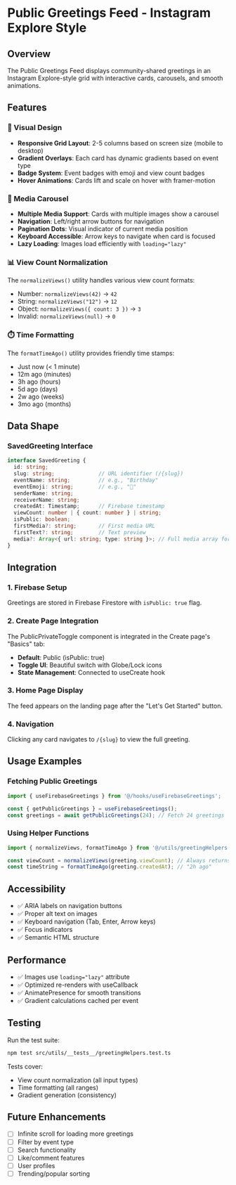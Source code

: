 # Public Greetings Feed - Instagram Explore Style

## Overview
The Public Greetings Feed displays community-shared greetings in an Instagram Explore-style grid with interactive cards, carousels, and smooth animations.

## Features

### 🎨 Visual Design
- **Responsive Grid Layout**: 2-5 columns based on screen size (mobile to desktop)
- **Gradient Overlays**: Each card has dynamic gradients based on event type
- **Badge System**: Event badges with emoji and view count badges
- **Hover Animations**: Cards lift and scale on hover with framer-motion

### 📸 Media Carousel
- **Multiple Media Support**: Cards with multiple images show a carousel
- **Navigation**: Left/right arrow buttons for navigation
- **Pagination Dots**: Visual indicator of current media position
- **Keyboard Accessible**: Arrow keys to navigate when card is focused
- **Lazy Loading**: Images load efficiently with `loading="lazy"`

### 📊 View Count Normalization
The `normalizeViews()` utility handles various view count formats:
- Number: `normalizeViews(42)` → `42`
- String: `normalizeViews("12")` → `12`
- Object: `normalizeViews({ count: 3 })` → `3`
- Invalid: `normalizeViews(null)` → `0`

### ⏱️ Time Formatting
The `formatTimeAgo()` utility provides friendly time stamps:
- Just now (< 1 minute)
- 12m ago (minutes)
- 3h ago (hours)
- 5d ago (days)
- 2w ago (weeks)
- 3mo ago (months)

## Data Shape

### SavedGreeting Interface
```typescript
interface SavedGreeting {
  id: string;
  slug: string;              // URL identifier (/{slug})
  eventName: string;         // e.g., "Birthday"
  eventEmoji: string;        // e.g., "🎂"
  senderName: string;
  receiverName: string;
  createdAt: Timestamp;      // Firebase timestamp
  viewCount: number | { count: number } | string;
  isPublic: boolean;
  firstMedia?: string;       // First media URL
  firstText?: string;        // Text preview
  media?: Array<{ url: string; type: string }>; // Full media array for carousel
}
```

## Integration

### 1. Firebase Setup
Greetings are stored in Firebase Firestore with `isPublic: true` flag.

### 2. Create Page Integration
The PublicPrivateToggle component is integrated in the Create page's "Basics" tab:
- **Default**: Public (isPublic: true)
- **Toggle UI**: Beautiful switch with Globe/Lock icons
- **State Management**: Connected to useCreate hook

### 3. Home Page Display
The feed appears on the landing page after the "Let's Get Started" button.

### 4. Navigation
Clicking any card navigates to `/{slug}` to view the full greeting.

## Usage Examples

### Fetching Public Greetings
```typescript
import { useFirebaseGreetings } from '@/hooks/useFirebaseGreetings';

const { getPublicGreetings } = useFirebaseGreetings();
const greetings = await getPublicGreetings(24); // Fetch 24 greetings
```

### Using Helper Functions
```typescript
import { normalizeViews, formatTimeAgo } from '@/utils/greetingHelpers';

const viewCount = normalizeViews(greeting.viewCount); // Always returns number
const timeString = formatTimeAgo(greeting.createdAt); // "2h ago"
```

## Accessibility

- ✅ ARIA labels on navigation buttons
- ✅ Proper alt text on images
- ✅ Keyboard navigation (Tab, Enter, Arrow keys)
- ✅ Focus indicators
- ✅ Semantic HTML structure

## Performance

- ✅ Images use `loading="lazy"` attribute
- ✅ Optimized re-renders with useCallback
- ✅ AnimatePresence for smooth transitions
- ✅ Gradient calculations cached per event

## Testing

Run the test suite:
```bash
npm test src/utils/__tests__/greetingHelpers.test.ts
```

Tests cover:
- View count normalization (all input types)
- Time formatting (all ranges)
- Gradient generation (consistency)

## Future Enhancements

- [ ] Infinite scroll for loading more greetings
- [ ] Filter by event type
- [ ] Search functionality
- [ ] Like/comment features
- [ ] User profiles
- [ ] Trending/popular sorting
